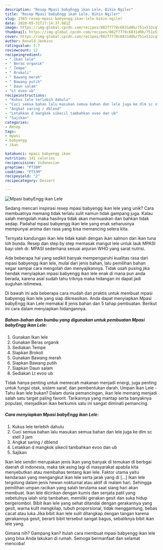 ```yaml
---
description: "Resep Mpasi babyEngg ikan Lele, Bikin Ngiler"
title: "Resep Mpasi babyEngg ikan Lele, Bikin Ngiler"
slug: 1503-resep-mpasi-babyengg-ikan-lele-bikin-ngiler
date: 2020-05-31T17:14:37.681Z
image: https://img-global.cpcdn.com/recipes/082f7778c6831d0b/751x532cq70/mpasi-babyengg-ikan-lele-foto-resep-utama.jpg
thumbnail: https://img-global.cpcdn.com/recipes/082f7778c6831d0b/751x532cq70/mpasi-babyengg-ikan-lele-foto-resep-utama.jpg
cover: https://img-global.cpcdn.com/recipes/082f7778c6831d0b/751x532cq70/mpasi-babyengg-ikan-lele-foto-resep-utama.jpg
author: Ronald Jenkins
ratingvalue: 3.7
reviewcount: 12
recipeingredient:
- " Ikan lele"
- " Beras organik"
- " Tempe"
- " Brokoli"
- " Bawang merah"
- " Bawang putih"
- " Daun salam"
- "Lt evoo ub"
recipeinstructions:
- "Kukus lele terlebih dahulu"
- "Cuci semua bahan lalu masukan semua bahan dan lele juga ke dlm sc stell 3 jam"
- "Angkat saring / dblend"
- "Letakkan d mangkok sikecil tambahkan evoo dan ub"
- "Sajikan"
categories:
- Resep
tags:
- mpasi
- babyengg
- ikan

katakunci: mpasi babyengg ikan 
nutrition: 141 calories
recipecuisine: Indonesian
preptime: "PT38M"
cooktime: "PT53M"
recipeyield: "2"
recipecategory: Dessert

---
```



![Mpasi babyEngg ikan Lele](https://img-global.cpcdn.com/recipes/082f7778c6831d0b/751x532cq70/mpasi-babyengg-ikan-lele-foto-resep-utama.jpg)

Sedang mencari inspirasi resep mpasi babyengg ikan lele yang unik? Cara membuatnya memang tidak terlalu sulit namun tidak gampang juga. Kalau salah mengolah maka hasilnya tidak akan memuaskan dan bahkan tidak sedap. Padahal mpasi babyengg ikan lele yang enak seharusnya mempunyai aroma dan rasa yang bisa memancing selera kita.

Ternyata kandungan ikan lele tidak kalah dengan ikan salmon dan ikan tuna loh bunda. Resep dan step by step memasak mangut lele untuk lauk MPASI bayi oleh dr. MPASI sederhana sesuai anjuran WHO yang sarat nutrisi.

Ada beberapa hal yang sedikit banyak mempengaruhi kualitas rasa dari mpasi babyengg ikan lele, mulai dari jenis bahan, lalu pemilihan bahan segar sampai cara mengolah dan menyajikannya. Tidak usah pusing jika hendak menyiapkan mpasi babyengg ikan lele enak di mana pun anda berada, karena asal sudah tahu triknya maka hidangan ini dapat jadi suguhan istimewa.


Di bawah ini ada beberapa cara mudah dan praktis untuk membuat mpasi babyengg ikan lele yang siap dikreasikan. Anda dapat menyiapkan Mpasi babyEngg ikan Lele memakai 8 jenis bahan dan 5 tahap pembuatan. Berikut ini cara dalam menyiapkan hidangannya.

<!--inarticleads1-->

##### Bahan-bahan dan bumbu yang digunakan untuk pembuatan Mpasi babyEngg ikan Lele:

1. Gunakan  Ikan lele
1. Gunakan  Beras organik
1. Sediakan  Tempe
1. Siapkan  Brokoli
1. Gunakan  Bawang merah
1. Siapkan  Bawang putih
1. Siapkan  Daun salam
1. Sediakan Lt evoo ub


Tidak hanya penting untuk memecah makanan menjadi energi, juga penting untuk fungsi otak, sistem saraf, dan pembentukan darah. Umpan Ikan Lele - Tahu ikan lele bukan? Dalam dunia pemancingan, ikan lele memang menjadi salah satu target paling favorit. Tarikannya yang mantap serta banyaknya populasi, menjadikan ikan berkumis satu ini sangat diminati pemancing. 

<!--inarticleads2-->

##### Cara menyiapkan Mpasi babyEngg ikan Lele:

1. Kukus lele terlebih dahulu
1. Cuci semua bahan lalu masukan semua bahan dan lele juga ke dlm sc stell 3 jam
1. Angkat saring / dblend
1. Letakkan d mangkok sikecil tambahkan evoo dan ub
1. Sajikan


Ikan lele sendiri merupakan jenis ikan yang banyak di temukan di berbgai daerah di indonesia, maka tak asing lagi di masyarakat apabila kita menyebutkan atau membahas tentang ikan lele. Faktor utama yaitu kendaraan yang mengangkut ikan lele serta jarak yang di […] Ikan lele tergolong dalam jenis hewan nokturnal atau aktif di malam hari. Sehingga pemilihan umpan racikan yang salah terutama saat siang hari akan membuat. Ikan lele dicirikan dengan kumis dan senjata patil yang sebetulnya ialah sirip tambahan, memiliki gerakan gesit dan suka hidup bergerombol. Bibit ikan lele yang sehat ditandai dengan gerakannya yang gesit, warna kulit mengkilap, tubuh proporsional, tidak menggantung, bebas cacat atau luka Jika bibit ikan lele sulit ditangkap dengan tangan karena gerakannya gesit, berarti bibit tersebut sangat bagus, sebaliknya bibit ikan lele yang. 

Gimana nih? Gampang kan? Itulah cara membuat mpasi babyengg ikan lele yang bisa Anda lakukan di rumah. Semoga bermanfaat dan selamat mencoba!
